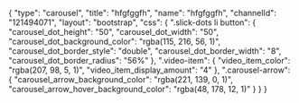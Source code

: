 {
    "type": "carousel",
    "title": "hfgfggfh",
    "name": "hfgfggfh",
    "channelId": "121494071",
    "layout": "bootstrap",
    "css": {
        ".slick-dots li button": {
            "carousel_dot_height": "50",
            "carousel_dot_width": "50",
            "carousel_dot_background_color": "rgba(115, 216, 56, 1)",
            "carousel_dot_border_style": "double",
            "carousel_dot_border_width": "8",
            "carousel_dot_border_radius": "56%"
        },
        ".video-item": {
            "video_item_color": "rgba(207, 98, 5, 1)",
            "video_item_display_amount": "4"
        },
        ".carousel-arrow": {
            "carousel_arrow_background_color": "rgba(221, 139, 0, 1)",
            "carousel_arrow_hover_background_color": "rgba(48, 178, 12, 1)"
        }
    }
}